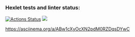 ### Hexlet tests and linter status:
[![Actions Status](https://github.com/AnastasiaMir/frontend-project-44/workflows/hexlet-check/badge.svg)](https://github.com/AnastasiaMir/frontend-project-44/actions)
<a href="https://codeclimate.com/github/AnastasiaMir/frontend-project-44/maintainability"><img src="https://api.codeclimate.com/v1/badges/8e4804037f049f4fa29a/maintainability" /></a>
<!-- brain-even asciinema -->
https://asciinema.org/a/ABw1cXyOcXN2pdM0RZDqsDYwC
